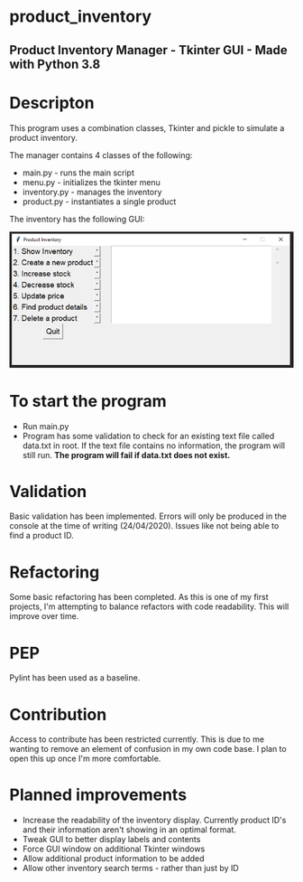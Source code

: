 # product_inventory
## Product Inventory Manager - Tkinter GUI - Made with Python 3.8

# Descripton
This program uses a combination classes, Tkinter and pickle to simulate a product inventory.

The manager contains 4 classes of the following:
- main.py       - runs the main script
- menu.py       - initializes the tkinter menu
- inventory.py  - manages the inventory
- product.py    - instantiates a single product

The inventory has the following GUI:

![Inventory](https://github.com/benico50/product_inventory/blob/master/Inventory.PNG)

# To start the program
- Run main.py
- Program has some validation to check for an existing text file called data.txt in root. If the text file contains no information, the program will still run. **The program will fail if data.txt does not exist.**

# Validation
Basic validation has been implemented. Errors will only be produced in the console at the time of writing (24/04/2020). Issues like not being able to find a product ID.

# Refactoring
Some basic refactoring has been completed. As this is one of my first projects, I'm attempting to balance refactors with code readability. This will improve over time.

# PEP
Pylint has been used as a baseline.

# Contribution
Access to contribute has been restricted currently. This is due to me wanting to remove an element of confusion in my own code base. I plan to open this up once I'm more comfortable.

# Planned improvements
- Increase the readability of the inventory display. Currently product ID's and their information aren't showing in an optimal format.
- Tweak GUI to better display labels and contents
- Force GUI window on additional Tkinter windows
- Allow additional product information to be added
- Allow other inventory search terms - rather than just by ID

